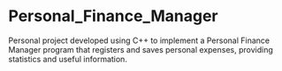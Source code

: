 # Personal_Finance_Manager
Personal project developed using C++ to implement a Personal Finance Manager program that registers and saves personal expenses, providing statistics and useful information.
